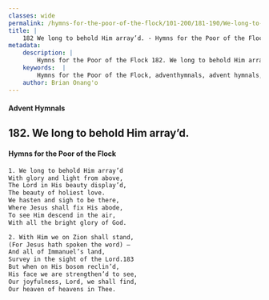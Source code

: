 ```yaml
---
classes: wide
permalink: /hymns-for-the-poor-of-the-flock/101-200/181-190/We-long-to-behold-Him-array’d/
title: |
    182 We long to behold Him array’d. - Hymns for the Poor of the Flock
metadata:
    description: |
        Hymns for the Poor of the Flock 182. We long to behold Him array’d.. We long to behold Him array’d With glory and light from above,  The Lord in His beauty display’d, The beauty of holiest love. We hasten and sigh to be there,  Where Jesus shall fix His abode, To see Him descend in the air, With all the bright glory of God. 
    keywords:  |
        Hymns for the Poor of the Flock, adventhymnals, advent hymnals, We long to behold Him array’d., We long to behold Him array’d, 
    author: Brian Onang'o
---
```


#### Advent Hymnals
## 182. We long to behold Him array’d.
####  Hymns for the Poor of the Flock

```txt
1. We long to behold Him array’d
With glory and light from above, 
The Lord in His beauty display’d,
The beauty of holiest love.
We hasten and sigh to be there, 
Where Jesus shall fix His abode,
To see Him descend in the air,
With all the bright glory of God.

2. With Him we on Zion shall stand,
(For Jesus hath spoken the word) — 
And all of Immanuel’s land,
Survey in the sight of the Lord.183
But when on His bosom reclin’d,
His face we are strengthen’d to see, 
Our joyfulness, Lord, we shall find, 
Our heaven of heavens in Thee.
```